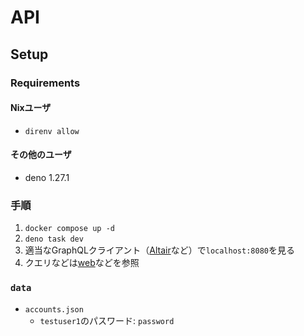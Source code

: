 # API

## Setup

### Requirements

#### Nixユーザ

- `direnv allow`

#### その他のユーザ

- deno 1.27.1

### 手順

1. `docker compose up -d`
2. `deno task dev`
3. 適当なGraphQLクライアント（[Altair](https://altairgraphql.dev/)など）で`localhost:8080`を見る
4. クエリなどは[web](https://github.com/otomad-database/web)などを参照

### `data`

- `accounts.json`
  - `testuser1`のパスワード: `password`
